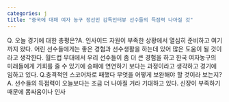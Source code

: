 ```yaml
---
categories: j
title: "중국에 대패 여자 농구 정선민 감독인터뷰 선수들의 득점력 나아질 것"
---
```

Q. 오늘 경기에 대한 총평은?A. 인사이드 자원이 부족한 상황에서 열심히 준비하고 여기까지 왔다. 어린 선수들에게는 좋은 경험과 선수생활을 하는데 있어 많은 도움이 될 것이라고 생각한다. 월드컵 무대에서 우리 선수들이 좀 더 큰 경험을 하고 한국 여자농구의 미래들에게 기회를 줄 수 있기에 승패에 연연하기 보다는 과정이라고 생각하고 경기에 임하고 있다. Q.충격적인 스코어차로 패했다 무엇을 어떻게 보완해야 할 것이라 보는지?A. 선수들의 득점력이 오늘보다는 조금 더 나아질 거라 기대하고 있다. 신장이 부족하기 때문에 몸싸움이나 인사